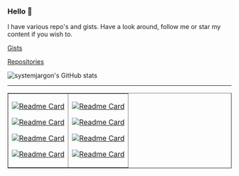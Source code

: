 ### Hello 👋

I have various repo's and gists. Have a look around, follow me or star my content if you wish to.


[Gists](https://gist.github.com/SystemJargon)

[Repositories](https://github.com/SystemJargon?tab=repositories)

![systemjargon's GitHub stats](https://github-readme-stats.vercel.app/api?username=systemjargon&show_icons=true&theme=dark&count_private=true&border_radius=40)


----

<table border="1">

<tr border="1">
<td border="1">

[![Readme Card](https://github-readme-stats.vercel.app/api/pin/?username=systemjargon&repo=pi-hole)](https://github.com/systemjargon/pi-hole)

[![Readme Card](https://github-readme-stats.vercel.app/api/pin/?username=systemjargon&repo=allowlists)](https://github.com/systemjargon/allowlists)

[![Readme Card](https://github-readme-stats.vercel.app/api/pin/?username=systemjargon&repo=Windows_11)](https://github.com/systemjargon/Windows_11)

[![Readme Card](https://github-readme-stats.vercel.app/api/pin/?username=systemjargon&repo=password-dictionaries)](https://github.com/systemjargon/password-dictionaries)






</td>

<td border="1">

[![Readme Card](https://github-readme-stats.vercel.app/api/pin/?username=systemjargon&repo=adguardhome)](https://github.com/systemjargon/adguardhome)

[![Readme Card](https://github-readme-stats.vercel.app/api/pin/?username=systemjargon&repo=blocklists)](https://github.com/systemjargon/blocklists)

[![Readme Card](https://github-readme-stats.vercel.app/api/pin/?username=systemjargon&repo=windows-logoff-hours)](https://github.com/systemjargon/windows-logoff-hours)

[![Readme Card](https://github-readme-stats.vercel.app/api/pin/?username=systemjargon&repo=infosec-windows-2022)](https://github.com/systemjargon/infosec-windows-2022)

</td>
</tr>
</table>
